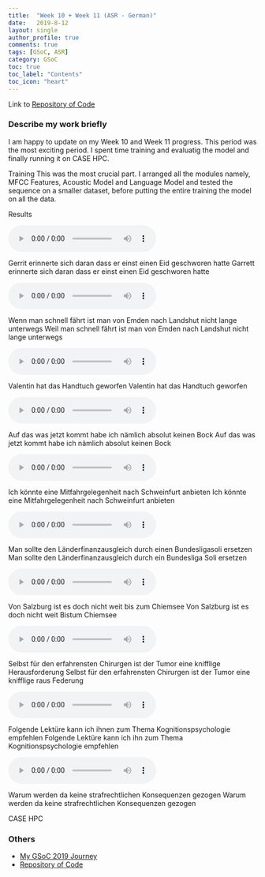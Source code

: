 ```yaml
---
title:  "Week 10 + Week 11 (ASR - German)"
date:   2019-8-12
layout: single
author_profile: true
comments: true
tags: [GSoC, ASR]
category: GSoC
toc: true
toc_label: "Contents"
toc_icon: "heart"
---
```


Link to [Repository of Code](https://github.com/AASHISHAG/asr-german)

### Describe my work briefly

I am happy to update on my Week 10 and Week 11 progress. This period was the most exciting period. I spent time training and evaluatig the model and finally running it on CASE HPC.

Training
This was the most crucial part. I arranged all the modules namely, MFCC Features, Acoustic Model and Language Model and tested the sequence on a smaller dataset, before putting the entire training the model on all the data. 

Results

<audio controls>
  <source src="/others/de1-01.wav" type="audio/wav">
</audio>

Gerrit erinnerte sich daran dass er einst einen Eid geschworen hatte
Garrett erinnerte sich daran dass er einst einen Eid geschworen hatte

<audio controls>
  <source src="/others/de1-02.wav" type="audio/wav">
</audio>

Wenn man schnell fährt ist man von Emden nach Landshut nicht lange unterwegs
Weil man schnell fährt ist man von Emden nach Landshut nicht lange unterwegs

<audio controls>
  <source src="/others/de1-03.wav" type="audio/wav">
</audio>

Valentin hat das Handtuch geworfen
Valentin hat das Handtuch geworfen

<audio controls>
  <source src="/others/de1-04.wav" type="audio/wav">
</audio>

Auf das was jetzt kommt habe ich nämlich absolut keinen Bock
Auf das was jetzt kommt habe ich nämlich absolut keinen Bock

<audio controls>
  <source src="/others/de1-01.wav" type="audio/wav">
</audio>

Ich könnte eine Mitfahrgelegenheit nach Schweinfurt anbieten
Ich könnte eine Mitfahrgelegenheit nach Schweinfurt anbieten

<audio controls>
  <source src="/others/de1-01.wav" type="audio/wav">
</audio>

Man sollte den Länderfinanzausgleich durch einen Bundesligasoli ersetzen
Man sollte den Länderfinanzausgleich durch ein Bundesliga Soli ersetzen

<audio controls>
  <source src="/others/de1-01.wav" type="audio/wav">
</audio>

Von Salzburg ist es doch nicht weit bis zum Chiemsee
Von Salzburg ist es doch nicht weit Bistum Chiemsee

<audio controls>
  <source src="/others/de1-01.wav" type="audio/wav">
</audio>

Selbst für den erfahrensten Chirurgen ist der Tumor eine knifflige Herausforderung
Selbst für den erfahrensten Chirurgen ist der Tumor eine knifflige raus Federung

<audio controls>
  <source src="/others/de1-01.wav" type="audio/wav">
</audio>

Folgende Lektüre kann ich ihnen zum Thema Kognitionspsychologie empfehlen
Folgende Lektüre kann ich ihn zum Thema Kognitionspsychologie empfehlen

<audio controls>
  <source src="/others/de1-01.wav" type="audio/wav">
</audio>

Warum werden da keine strafrechtlichen Konsequenzen gezogen
Warum werden da keine strafrechtlichen Konsequenzen gezogen


CASE HPC


### Others

- [My GSoC 2019 Journey](https://aashishag.github.io/categories/#gsoc)
- [Repository of Code](https://github.com/AASHISHAG/asr-german)
